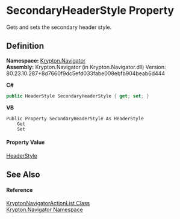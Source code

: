 # SecondaryHeaderStyle Property


Gets and sets the secondary header style.



## Definition
**Namespace:** <a href="a21ac074-d119-3dc6-bd1c-d3a12c0128bc.md">Krypton.Navigator</a>  
**Assembly:** Krypton.Navigator (in Krypton.Navigator.dll) Version: 80.23.10.287+8d7660f9dc5efd033fabe008ebfb904beab6d444

**C#**
``` C#
public HeaderStyle SecondaryHeaderStyle { get; set; }
```
**VB**
``` VB
Public Property SecondaryHeaderStyle As HeaderStyle
	Get
	Set
```



#### Property Value
<a href="e6d51a81-4631-7272-a3b6-453318f56060.md">HeaderStyle</a>

## See Also


#### Reference
<a href="fad082bb-2a8d-022e-8c74-00901d939289.md">KryptonNavigatorActionList Class</a>  
<a href="a21ac074-d119-3dc6-bd1c-d3a12c0128bc.md">Krypton.Navigator Namespace</a>  
